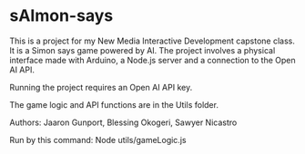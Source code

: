 # sAImon-says
This is a project for my New Media Interactive Development capstone class. It is a Simon says game powered by AI. The project involves a physical interface made with Arduino, a Node.js server and a connection to the Open AI API. 

Running the project requires an Open AI API key.

The game logic and API functions are in the Utils folder.

Authors: Jaaron Gunport, Blessing Okogeri, Sawyer Nicastro

Run by this command: Node utils/gameLogic.js

